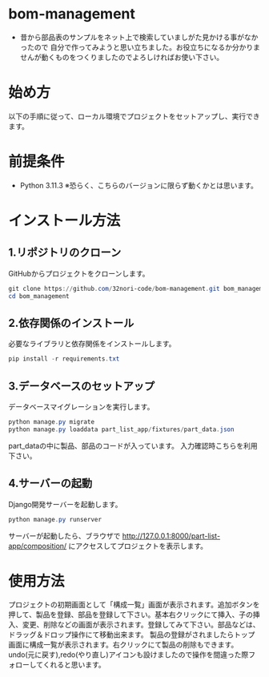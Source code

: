 # bom-management
- 昔から部品表のサンプルをネット上で検索していましがた見かける事がなかったので
自分で作ってみようと思い立ちました。お役立ちになるか分かりませんが動くものをつくりましたのでよろしければお使い下さい。
# 始め方
以下の手順に従って、ローカル環境でプロジェクトをセットアップし、実行できます。
# 前提条件
- Python 3.11.3
※恐らく、こちらのバージョンに限らず動くかとは思います。
# インストール方法

## 1.リポジトリのクローン
GitHubからプロジェクトをクローンします。
```powershell
git clone https://github.com/32nori-code/bom-management.git bom_management
cd bom_management
```

## 2.依存関係のインストール
必要なライブラリと依存関係をインストールします。
```powershell
pip install -r requirements.txt
```

## 3.データベースのセットアップ
データベースマイグレーションを実行します。
```powershell
python manage.py migrate
python manage.py loaddata part_list_app/fixtures/part_data.json
```
part_dataの中に製品、部品のコードが入っています。
入力確認時こちらを利用下さい。

## 4.サーバーの起動
Django開発サーバーを起動します。
```powershell
python manage.py runserver
```
サーバーが起動したら、ブラウザで http://127.0.0.1:8000/part-list-app/composition/ にアクセスしてプロジェクトを表示します。

# 使用方法
プロジェクトの初期画面として「構成一覧」画面が表示されます。追加ボタンを押して、製品を登録、部品を登録して下さい。基本右クリックにて挿入、子の挿入、変更、削除などの画面が表示されます。登録してみて下さい。部品などは、ドラッグ＆ドロップ操作にて移動出来ます。
製品の登録がされましたらトップ画面に構成一覧が表示されます。右クリックにて製品の削除もできます。undo(元に戻す),redo(やり直し)アイコンも設けましたので操作を間違った際フォローしてくれると思います。
